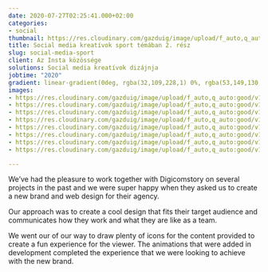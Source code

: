 ```yaml
---
date: 2020-07-27T02:25:41.000+02:00
categories:
- social
thumbnail: https://res.cloudinary.com/gazduig/image/upload/f_auto,q_auto:good/v1595856765/cms/MBM-1_xubzra.png
title: Social media kreatívok sport témában 2. rész
slug: social-media-sport
client: Az Insta közössége
solutions: Social media kreatívok dizájnja
jobtime: "2020"
gradient: linear-gradient(0deg, rgba(32,109,228,1) 0%, rgba(53,149,130,0) 45%)
images:
- https://res.cloudinary.com/gazduig/image/upload/f_auto,q_auto:good/v1595859745/cms/Frame_78_jmtcnq.webp
- https://res.cloudinary.com/gazduig/image/upload/f_auto,q_auto:good/v1595859710/cms/Frame_74_hbygqg.webp
- https://res.cloudinary.com/gazduig/image/upload/f_auto,q_auto:good/v1595859703/cms/Frame_73_pqziou.webp
- https://res.cloudinary.com/gazduig/image/upload/f_auto,q_auto:good/v1595859734/cms/Frame_77_eponoc.webp
- https://res.cloudinary.com/gazduig/image/upload/f_auto,q_auto:good/v1595859726/cms/Frame_76_hlxbeg.webp
- https://res.cloudinary.com/gazduig/image/upload/f_auto,q_auto:good/v1595859718/cms/Frame_75_kiq2kb.webp
- https://res.cloudinary.com/gazduig/image/upload/f_auto,q_auto:good/v1595859695/cms/Frame_72_s934rp.webp
- https://res.cloudinary.com/gazduig/image/upload/f_auto,q_auto:good/v1595859688/cms/Frame_71_pk89dl.webp

---
```

We’ve had the pleasure to work together with Digicomstory on several projects in the past and we were super happy when they asked us to create a new brand and web design for their agency.

Our approach was to create a cool design that fits their target audience and communicates how they work and what they are like as a team.

We went our of our way to draw plenty of icons for the content provided to create a fun experience for the viewer. The animations that were added in development completed the experience that we were looking to achieve with the new brand.
